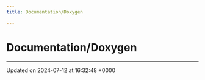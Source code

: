```yaml
---
title: Documentation/Doxygen

---
```


# Documentation/Doxygen








-------------------------------

Updated on 2024-07-12 at 16:32:48 +0000
